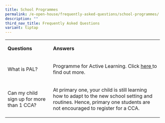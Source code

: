 ```yaml
---
title: School Programmes
permalink: /e-open-house/frequently-asked-questions/school-programmes/
description: ""
third_nav_title: Frequently Asked Questions
variant: tiptap
---
```

<table>
<tbody>
<tr>
<td rowspan="1" colspan="1">
<p><strong>Questions</strong>
</p>
</td>
<td rowspan="1" colspan="1">
<p><strong>Answers</strong>
</p>
</td>
</tr>
<tr>
<td rowspan="1" colspan="1">
<p>What is PAL?</p>
</td>
<td rowspan="1" colspan="1">
<p>Programme for Active Learning. Click&nbsp;<a href="https://stgabrielspri.moe.edu.sg/life-skills-and-enrichment/pal/" rel="noopener noreferrer nofollow" target="_blank"><u>here&nbsp;</u></a>to
find out more.</p>
</td>
</tr>
<tr>
<td rowspan="1" colspan="1">
<p>Can my child sign up for more than 1 CCA?</p>
</td>
<td rowspan="1" colspan="1">
<p>At primary one, your child is still learning how to adapt to the new school
setting and routines. Hence, primary one students are not encouraged to
register for a CCA.</p>
</td>
</tr>
</tbody>
</table>
<p></p>